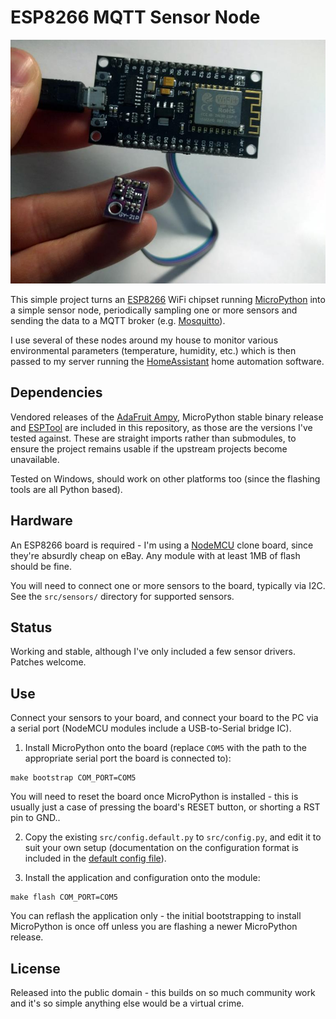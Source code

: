 # ESP8266 MQTT Sensor Node

![Example Sensor Node](ExampleSensorNode.jpg)

This simple project turns an [ESP8266](http://espressif.com/en/products/hardware/esp8266ex/overview)
WiFi chipset running [MicroPython](https://micropython.org/) into a simple
sensor node, periodically sampling one or more sensors and sending the data to a
MQTT broker (e.g. [Mosquitto](https://projects.eclipse.org/projects/technology.mosquitto)).

I use several of these nodes around my house to monitor various environmental
parameters (temperature, humidity, etc.) which is then passed to my server
running the [HomeAssistant](http://home-assistant.io/) home automation software.

## Dependencies

Vendored releases of the [AdaFruit Ampy](https://github.com/adafruit/ampy),
MicroPython stable binary release and [ESPTool](https://github.com/espressif/esptool)
are included in this repository, as those are the versions I've tested against.
These are straight imports rather than submodules, to ensure the project remains
usable if the upstream projects become unavailable.

Tested on Windows, should work on other platforms too (since the flashing tools
are all Python based).

## Hardware

An ESP8266 board is required - I'm using a [NodeMCU](https://en.wikipedia.org/wiki/NodeMCU)
clone board, since they're absurdly cheap on eBay. Any module with at least 1MB
of flash should be fine.

You will need to connect one or more sensors to the board, typically via I2C.
See the `src/sensors/` directory for supported sensors.

## Status

Working and stable, although I've only included a few sensor drivers. Patches
welcome.

## Use

Connect your sensors to your board, and connect your board to the PC via a
serial port (NodeMCU modules include a USB-to-Serial bridge IC).

1) Install MicroPython onto the board (replace `COM5` with the path to the
appropriate serial port the board is connected to):
```
make bootstrap COM_PORT=COM5
```

You will need to reset the board once MicroPython is installed - this is usually
just a case of pressing the board's RESET button, or shorting a RST pin to GND..

2) Copy the existing `src/config.default.py` to `src/config.py`, and edit it to
suit your own setup (documentation on the configuration format is included in
the [default config file](src/config.default.py)).

3) Install the application and configuration onto the module:
```
make flash COM_PORT=COM5
```

You can reflash the application only - the initial bootstrapping to install
MicroPython is once off unless you are flashing a newer MicroPython release.

## License

Released into the public domain - this builds on so much community work and it's
so simple anything else would be a virtual crime.
